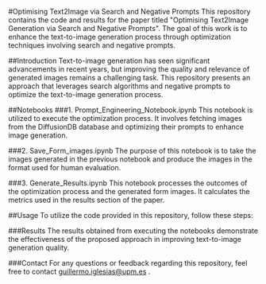 #Optimising Text2Image via Search and Negative Prompts
This repository contains the code and results for the paper titled "Optimising Text2Image Generation via Search and Negative Prompts". The goal of this work is to enhance the text-to-image generation process through optimization techniques involving search and negative prompts.

##Introduction
Text-to-image generation has seen significant advancements in recent years, but improving the quality and relevance of generated images remains a challenging task. This repository presents an approach that leverages search algorithms and negative prompts to optimize the text-to-image generation process.

##Notebooks
###1. Prompt_Engineering_Notebook.ipynb
This notebook is utilized to execute the optimization process. It involves fetching images from the DiffusionDB database and optimizing their prompts to enhance image generation.

###2. Save_Form_images.ipynb
The purpose of this notebook is to take the images generated in the previous notebook and produce the images in the format used for human evaluation.

###3. Generate_Results.ipynb
This notebook processes the outcomes of the optimization process and the generated form images. It calculates the metrics used in the results section of the paper.

##Usage
To utilize the code provided in this repository, follow these steps:

###Results
The results obtained from executing the notebooks demonstrate the effectiveness of the proposed approach in improving text-to-image generation quality.

###Contact
For any questions or feedback regarding this repository, feel free to contact guillermo.iglesias@upm.es .

